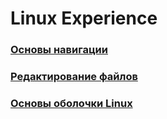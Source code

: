 # Linux Experience

### [Основы навигации](https://github.com/khrykinnv/Linux/blob/main/Navigation%20Basics)

### [Редактирование файлов](https://github.com/khrykinnv/Linux/blob/main/Editing%20Files.md)

### [Основы оболочки Linux](Основы_оболочки_Linux.md)

### 




